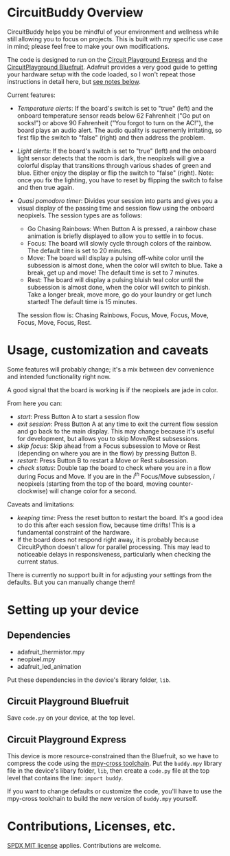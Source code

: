 # CircuitBuddy Overview

CircuitBuddy helps you be mindful of your environment and wellness while still allowing you to focus on projects. This is built with my specific use case in mind; please feel free to make your own modifications.

The code is designed to run on the [Circuit Playground Express](https://learn.adafruit.com/adafruit-circuit-playground-express/) and the [CircuitPlayground Bluefruit](https://learn.adafruit.com/adafruit-circuit-playground-bluefruit/). Adafruit provides a very good guide to getting your hardware setup with the code loaded, so I won't repeat those instructions in detail here, but [see notes below](#setting-up-your-device).

Current features:
- _Temperature alerts_: If the board's switch is set to "true" (left) and the onboard temperature sensor reads below 62 Fahrenheit ("Go put on socks!") or above 90 Fahrenheit ("You forgot to turn on the AC!"), the board plays an audio alert. The audio quality is suprememly irritating, so first flip the switch to "false" (right) and then address the problem.
- _Light alerts_: If the board's switch is set to "true" (left) and the onboard light sensor detects that the room is dark, the neopixels will give a colorful display that transitions through various shades of green and blue. Either enjoy the display or flip the switch to "false" (right). Note: once you fix the lighting, you have to reset by flipping the switch to false and then true again.
- _Quasi pomodoro timer_: Divides your session into parts and gives you a visual display of the passing time and session flow using the onboard neopixels. The session types are as follows:
    - Go Chasing Rainbows: When Button A is pressed, a rainbow chase animation is briefly displayed to allow you to settle in to focus.
    - Focus: The board will slowly cycle through colors of the rainbow. The default time is set to 20 minutes.
    - Move: The board will display a pulsing off-white color until the subsession is almost done, when the color will switch to blue. Take a break, get up and move! The default time is set to 7 minutes.
    - Rest: The board will display a pulsing bluish teal color until the subsession is almost done, when the color will switch to pinkish. Take a longer break, move more, go do your laundry or get lunch started! The default time is 15 minutes.
    
    The session flow is: Chasing Rainbows, Focus, Move, Focus, Move, Focus, Move, Focus, Rest.

# Usage, customization and caveats
Some features will probably change; it's a mix between dev convenience and intended functionality right now. 

A good signal that the board is working is if the neopixels are jade in color. 

From here you can:
- _start_: Press Button A to start a session flow 
- _exit session_: Press Button A at any time to exit the current flow session and go back to the main display. This may change because it's useful for development, but allows you to skip Move/Rest subsessions.
- _skip focus_: Skip ahead from a Focus subsession to Move or Rest (depending on where you are in the flow) by pressing Button B.
- _restart_: Press Button B to restart a Move or Rest subsession.
- _check status_: Double tap the board to check where you are in a flow during Focus and Move. If you are in the _i<sup>th</sup>_ Focus/Move subsession, _i_ neopixels (starting from the top of the board, moving counter-clockwise) will change color for a second. 

Caveats and limitations:
- _keeping time_: Press the reset button to restart the board. It's a good idea to do this after each session flow, because time drifts! This is a fundamental constraint of the hardware.
- If the board does not respond right away, it is probably because CircuitPython doesn't allow for parallel processing. This may lead to noticeable delays in responsiveness, particularly when checking the current status.

There is currently no support built in for adjusting your settings from the defaults. But you can manually change them!

# Setting up your device
## Dependencies
-  adafruit_thermistor.mpy
-  neopixel.mpy
-  adafruit_led_animation

Put these dependencies in the device's library folder, `lib`.

## Circuit Playground Bluefruit
Save `code.py` on your device, at the top level.

## Circuit Playground Express
This device is more resource-constrained than the Bluefruit, so we have to compress the code using the [mpy-cross toolchain](https://learn.adafruit.com/creating-and-sharing-a-circuitpython-library?view=all#mpy-3106477). Put the `buddy.mpy` library file in the device's libary folder, `lib`, then create a `code.py` file at the top level that contains the line:
`import buddy`.

If you want to change defaults or customize the code, you'll have to use the mpy-cross toolchain to build the new version of `buddy.mpy` yourself.

# Contributions, Licenses, etc.

[SPDX MIT license](https://spdx.org/licenses/MIT.html) applies. Contributions are welcome. 
